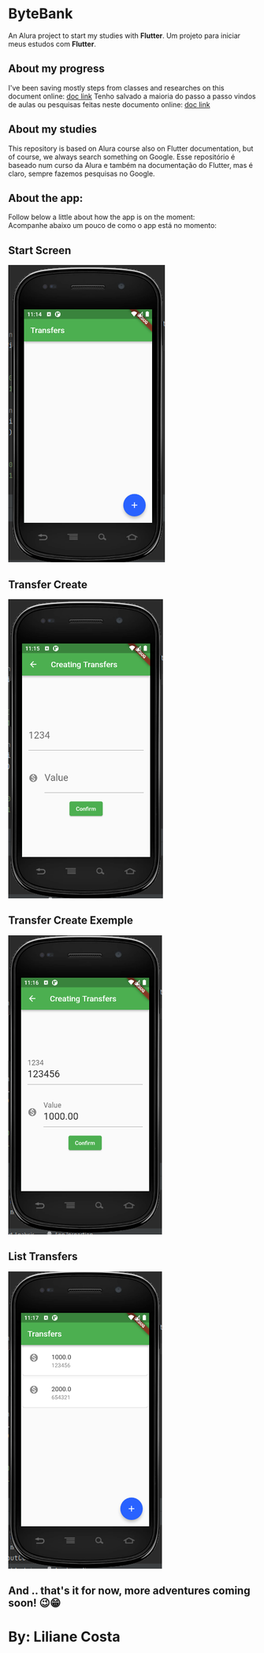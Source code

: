 # ByteBank

An Alura project to start my studies with **Flutter**.
Um projeto para iniciar meus estudos com **Flutter**.

## About my progress

I've been saving mostly steps from classes and researches on this document online: [doc link](https://docs.google.com/document/d/1bXmZuUwqO8FcrnE5v6kvcoX6fvavyRAlT09YSWnZnZo/edit?usp=sharing)
Tenho salvado a maioria do passo a passo vindos de aulas ou pesquisas feitas neste documento online: [doc link](https://docs.google.com/document/d/1bXmZuUwqO8FcrnE5v6kvcoX6fvavyRAlT09YSWnZnZo/edit?usp=sharing)

## About my studies

This repository is based on Alura course also on Flutter documentation, but of course, we always search something on Google.
Esse repositório é baseado num curso da Alura e também na documentação do Flutter, mas é claro, sempre fazemos pesquisas no Google.

## About the app:
Follow below a little about how the app is on the moment:
<br/>
Acompanhe abaixo um pouco de como o app está no momento:

## Start Screen

![Start Screen](https://github.com/lilianeascosta/ByteBank/blob/main/images/start_screen.PNG?raw=true)

## Transfer Create

![Transfer Create](https://github.com/lilianeascosta/ByteBank/blob/main/images/creating_transfers.PNG?raw=true)

## Transfer Create Exemple
![Transfer Create Exemple](https://github.com/lilianeascosta/ByteBank/blob/main/images/creating_transfers_exemple.PNG?raw=true)

## List Transfers
![List Transfers](https://github.com/lilianeascosta/ByteBank/blob/main/images/trasnfers_list.PNG?raw=true)

## And .. that's it for now, more adventures coming soon! 😉😁
# By: Liliane Costa

